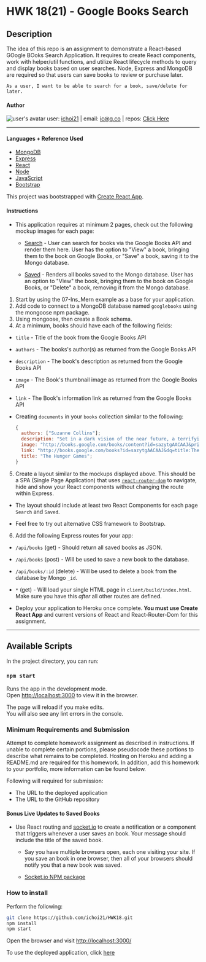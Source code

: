# HWK 18(21) - Google Books Search

## Description

The idea of this repo is an assignment to demonstrate a React-based GOogle BOoks Search Application. It requires to create React components, work with helper/util functions, and utilize React lifecycle methods to query and display books based on user searches. Node, Express and MongoDB are required so that users can save books to review or purchase later.

```
As a user, I want to be able to search for a book, save/delete for later.
```

#### Author

![user's avatar](https://avatars.githubusercontent.com/u/58826890?v=4&s=100)
user: [ichoi21](https://github.com/ichoi21) | email: ic@g.co | repos: [Click Here](https://github.com/ichoi21?tab=repositories)

---

#### Languages + Reference Used

- [MongoDB](https://www.mongodb.com/)
- [Express](https://expressjs.com/)
- [React](https://www.Reactjs.org)
- [Node](https://nodejs.org/en/)
- [JavaScript](https://www.JavaScript.com)
- [Bootstrap](https://getbootstrap.com)

This project was bootstrapped with [Create React App](https://github.com/facebook/create-react-app).

#### Instructions

- This application requires at minimum 2 pages, check out the following mockup images for each page:

  - [Search](Search.png) - User can search for books via the Google Books API and render them here. User has the option to "View" a book, bringing them to the book on Google Books, or "Save" a book, saving it to the Mongo database.

  - [Saved](Saved.png) - Renders all books saved to the Mongo database. User has an option to "View" the book, bringing them to the book on Google Books, or "Delete" a book, removing it from the Mongo database.

1. Start by using the 07-Ins_Mern example as a base for your application.
2. Add code to connect to a MongoDB database named `googlebooks` using the mongoose npm package.
3. Using mongoose, then create a Book schema.
4. At a minimum, books should have each of the following fields:

- `title` - Title of the book from the Google Books API
- `authors` - The books's author(s) as returned from the Google Books API
- `description` - The book's description as returned from the Google Books API
- `image` - The Book's thumbnail image as returned from the Google Books API
- `link` - The Book's information link as returned from the Google Books API
- Creating `documents` in your `books` collection similar to the following:

  ```js
  {
    authors: ["Suzanne Collins"];
    description: "Set in a dark vision of the near future, a terrifying reality TV show is taking place. Twelve boys and twelve girls are forced to appear in a live event called The Hunger Games. There is only one rule: kill or be killed. When sixteen-year-old Katniss Everdeen steps forward to take her younger sister's place in the games, she sees it as a death sentence. But Katniss has been close to death before. For her, survival is second nature.";
    image: "http://books.google.com/books/content?id=sazytgAACAAJ&printsec=frontcover&img=1&zoom=1&source=gbs_api";
    link: "http://books.google.com/books?id=sazytgAACAAJ&dq=title:The+Hunger+Games&hl=&source=gbs_api";
    title: "The Hunger Games";
  }
  ```

5. Create a layout similar to the mockups displayed above. This should be a SPA (Single Page Application) that uses [`react-router-dom`](https://github.com/reactjs/react-router) to navigate, hide and show your React components without changing the route within Express.

- The layout should include at least two React Components for each page `Search` and `Saved`.

- Feel free to try out alternative CSS framework to Bootstrap.

6. Add the following Express routes for your app:

- `/api/books` (get) - Should return all saved books as JSON.
- `/api/books` (post) - Will be used to save a new book to the database.
- `/api/books/:id` (delete) - Will be used to delete a book from the database by Mongo `_id`.
- `*` (get) - Will load your single HTML page in `client/build/index.html`. Make sure you have this _after_ all other routes are defined.

- Deploy your application to Heroku once complete. **You must use Create React App** and current versions of React and React-Router-Dom for this assignment.

---

## Available Scripts

In the project directory, you can run:

### `npm start`

Runs the app in the development mode.<br />
Open [http://localhost:3000](http://localhost:3000) to view it in the browser.

The page will reload if you make edits.<br />
You will also see any lint errors in the console.

### Minimum Requirements and Submission

Attempt to complete homework assignment as described in instructions. If unable to complete certain portions, please pseudocode these portions to describe what remains to be completed. Hosting on Heroku and adding a README.md are required for this homework. In addition, add this homework to your portfolio, more information can be found below.

Following will required for submission:

- The URL to the deployed application
- The URL to the GitHub repository

#### Bonus Live Updates to Saved Books

- Use React routing and [socket.io](http://socket.io) to create a notification or a component that triggers whenever a user saves an book. Your message should include the title of the saved book.

  - Say you have multiple browsers open, each one visiting your site. If you save an book in one browser, then all of your browsers should notify you that a new book was saved.

  - [Socket.io NPM package](https://www.npmjs.com/package/socket.io)

### How to install

Perform the following:

```bash
git clone https://github.com/ichoi21/HWK18.git
npm install
npm start
```

Open the browser and visit [http://localhost:3000/](http://localhost:3000/)

To use the deployed application, click [here](https://ic-gbooks.herokuapp.com/)
